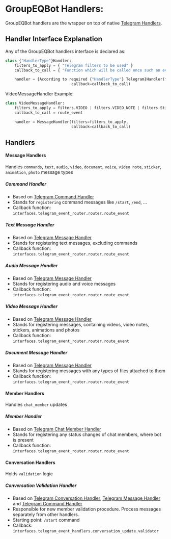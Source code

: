 # GroupEQBot Handlers:

GroupEQBot handlers are the wrapper on top of native [Telegram Handlers](https://docs.python-telegram-bot.org/en/v20.0a4/telegram.ext.handlers-tree.html).

## Handler Interface Explanation
Any of the GroupEQBot handlers interface is declared as:
```python
class {"HandlerType"}Handler:
    filters_to_apply = { "Telegram filters to be used" }
    callback_to_call = { "Function which will be called once such an event will be registered" }

    handler = {According to required {"HandlerType"} Telegram}Handler(filters=filters_to_apply,
                             callback=callback_to_call)
```

VideoMessageHandler  Example:
```python
class VideoMessageHandler:
    filters_to_apply = filters.VIDEO | filters.VIDEO_NOTE | filters.Sticker.ALL | filters.ANIMATION | filters.PHOTO
    callback_to_call = route_event

    handler = MessageHandler(filters=filters_to_apply,
                             callback=callback_to_call)
```


## Handlers

#### Message Handlers
Handles `commands`, `text`, `audio`, `video`, `document`, `voice`, `video note`, `sticker`, `animation`, `photo` message types

##### Command Handler
- Based on [Telegram Command Handler](https://docs.python-telegram-bot.org/en/v20.0a4/telegram.ext.basehandler.html)
- Stands for `registering` command messages like `/start`, `/end`, ...
- Callback function: `interfaces.telegram_event_router.router.route_event`

##### Text Message Handler
- Based on [Telegram Message Handler](https://docs.python-telegram-bot.org/en/v20.0a4/telegram.ext.messagehandler.html)
- Stands for registering text messages, excluding commands
- Callback function: `interfaces.telegram_event_router.router.route_event`

##### Audio Message Handler
- Based on [Telegram Message Handler](https://docs.python-telegram-bot.org/en/v20.0a4/telegram.ext.messagehandler.html)
- Stands for registering audio and voice messages
- Callback function: `interfaces.telegram_event_router.router.route_event`

##### Video Message Handler
- Based on [Telegram Message Handler](https://docs.python-telegram-bot.org/en/v20.0a4/telegram.ext.messagehandler.html)
- Stands for registering messages, containing videos, video notes, stickers, animations and photos
- Callback function: `interfaces.telegram_event_router.router.route_event`

##### Document Message Handler
- Based on [Telegram Message Handler](https://docs.python-telegram-bot.org/en/v20.0a4/telegram.ext.messagehandler.html)
- Stands for registering messages with any types of files attached to them
- Callback function: `interfaces.telegram_event_router.router.route_event`

#### Member Handlers
Handles `chat_member` updates

##### Member Handler
- Based on [Telegram Chat Member Handler](https://docs.python-telegram-bot.org/en/v20.0a4/telegram.ext.chatmemberhandler.html)
- Stands for registering any status changes of chat members, where bot is present
- Callback function: `interfaces.telegram_event_router.router.route_event`

#### Conversation Handlers
Holds `validation` logic

##### Conversation Validation Handler
- Based on [Telegram Conversation Handler](https://docs.python-telegram-bot.org/en/v20.0a4/telegram.ext.conversationhandler.html), [Telegram Message Handler](https://docs.python-telegram-bot.org/en/v20.0a4/telegram.ext.messagehandler.html) and [Telegram Command Handler](https://docs.python-telegram-bot.org/en/v20.0a4/telegram.ext.basehandler.html)
- Responsible for new member validation procedure. Process messages separately from other handlers.
- Starting point: `/start` command
- Callback: `interfaces.telegram_event_handlers.conversation_update.validator`

